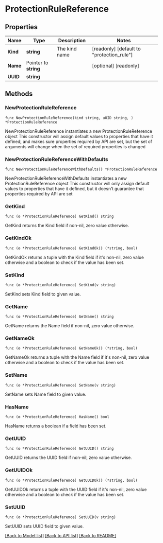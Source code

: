 # ProtectionRuleReference

## Properties

Name | Type | Description | Notes
------------ | ------------- | ------------- | -------------
**Kind** | **string** | The kind name | [readonly] [default to "protection_rule"]
**Name** | Pointer to **string** |  | [optional] [readonly] 
**UUID** | **string** |  | 

## Methods

### NewProtectionRuleReference

`func NewProtectionRuleReference(kind string, uUID string, ) *ProtectionRuleReference`

NewProtectionRuleReference instantiates a new ProtectionRuleReference object
This constructor will assign default values to properties that have it defined,
and makes sure properties required by API are set, but the set of arguments
will change when the set of required properties is changed

### NewProtectionRuleReferenceWithDefaults

`func NewProtectionRuleReferenceWithDefaults() *ProtectionRuleReference`

NewProtectionRuleReferenceWithDefaults instantiates a new ProtectionRuleReference object
This constructor will only assign default values to properties that have it defined,
but it doesn't guarantee that properties required by API are set

### GetKind

`func (o *ProtectionRuleReference) GetKind() string`

GetKind returns the Kind field if non-nil, zero value otherwise.

### GetKindOk

`func (o *ProtectionRuleReference) GetKindOk() (*string, bool)`

GetKindOk returns a tuple with the Kind field if it's non-nil, zero value otherwise
and a boolean to check if the value has been set.

### SetKind

`func (o *ProtectionRuleReference) SetKind(v string)`

SetKind sets Kind field to given value.


### GetName

`func (o *ProtectionRuleReference) GetName() string`

GetName returns the Name field if non-nil, zero value otherwise.

### GetNameOk

`func (o *ProtectionRuleReference) GetNameOk() (*string, bool)`

GetNameOk returns a tuple with the Name field if it's non-nil, zero value otherwise
and a boolean to check if the value has been set.

### SetName

`func (o *ProtectionRuleReference) SetName(v string)`

SetName sets Name field to given value.

### HasName

`func (o *ProtectionRuleReference) HasName() bool`

HasName returns a boolean if a field has been set.

### GetUUID

`func (o *ProtectionRuleReference) GetUUID() string`

GetUUID returns the UUID field if non-nil, zero value otherwise.

### GetUUIDOk

`func (o *ProtectionRuleReference) GetUUIDOk() (*string, bool)`

GetUUIDOk returns a tuple with the UUID field if it's non-nil, zero value otherwise
and a boolean to check if the value has been set.

### SetUUID

`func (o *ProtectionRuleReference) SetUUID(v string)`

SetUUID sets UUID field to given value.



[[Back to Model list]](../README.md#documentation-for-models) [[Back to API list]](../README.md#documentation-for-api-endpoints) [[Back to README]](../README.md)


